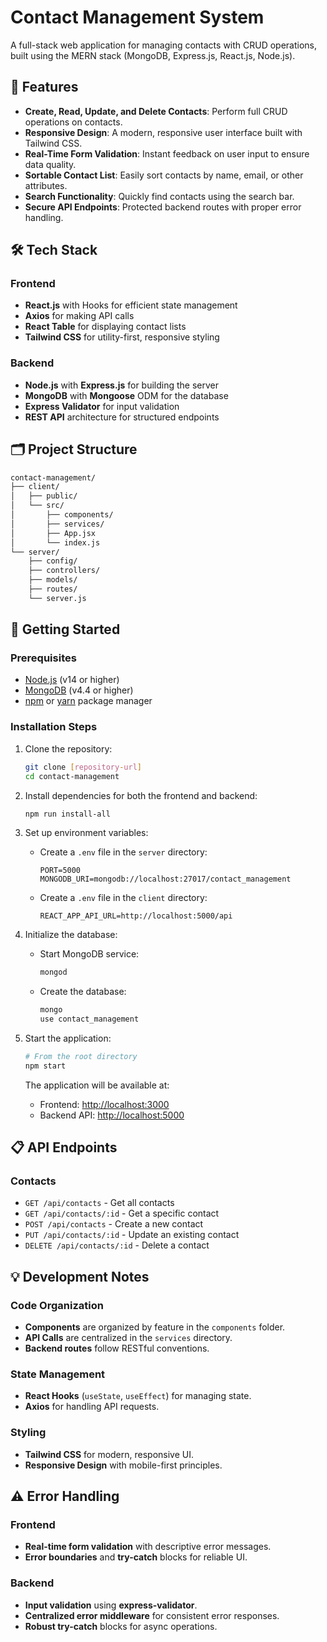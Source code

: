 ﻿# Contact Management System

A full-stack web application for managing contacts with CRUD operations, built using the MERN stack (MongoDB, Express.js, React.js, Node.js).

## 🚀 Features

- **Create, Read, Update, and Delete Contacts**: Perform full CRUD operations on contacts.
- **Responsive Design**: A modern, responsive user interface built with Tailwind CSS.
- **Real-Time Form Validation**: Instant feedback on user input to ensure data quality.
- **Sortable Contact List**: Easily sort contacts by name, email, or other attributes.
- **Search Functionality**: Quickly find contacts using the search bar.
- **Secure API Endpoints**: Protected backend routes with proper error handling.

## 🛠️ Tech Stack

### Frontend
- **React.js** with Hooks for efficient state management
- **Axios** for making API calls
- **React Table** for displaying contact lists
- **Tailwind CSS** for utility-first, responsive styling

### Backend
- **Node.js** with **Express.js** for building the server
- **MongoDB** with **Mongoose** ODM for the database
- **Express Validator** for input validation
- **REST API** architecture for structured endpoints

## 🗂️ Project Structure

```bash
contact-management/
├── client/                
│   ├── public/             
│   └── src/
│       ├── components/     
│       ├── services/       
│       ├── App.jsx         
│       └── index.js        
└── server/                 
    ├── config/             
    ├── controllers/        
    ├── models/            
    ├── routes/            
    └── server.js          
```
## 🚀 Getting Started

### Prerequisites

- [Node.js](https://nodejs.org/) (v14 or higher)
- [MongoDB](https://www.mongodb.com/) (v4.4 or higher)
- [npm](https://www.npmjs.com/) or [yarn](https://yarnpkg.com/) package manager

### Installation Steps

1. Clone the repository:

    ```bash
    git clone [repository-url]
    cd contact-management
    ```

2. Install dependencies for both the frontend and backend:

    ```bash
    npm run install-all
    ```

3. Set up environment variables:

    - Create a `.env` file in the `server` directory:

        ```
        PORT=5000
        MONGODB_URI=mongodb://localhost:27017/contact_management
        ```

    - Create a `.env` file in the `client` directory:

        ```
        REACT_APP_API_URL=http://localhost:5000/api
        ```

4. Initialize the database:

    - Start MongoDB service:

        ```bash
        mongod
        ```

    - Create the database:

        ```bash
        mongo
        use contact_management
        ```

5. Start the application:

    ```bash
    # From the root directory
    npm start
    ```

    The application will be available at:
    - Frontend: [http://localhost:3000](http://localhost:3000)
    - Backend API: [http://localhost:5000](http://localhost:5000)
## 📋 API Endpoints

### Contacts
- `GET /api/contacts` - Get all contacts
- `GET /api/contacts/:id` - Get a specific contact
- `POST /api/contacts` - Create a new contact
- `PUT /api/contacts/:id` - Update an existing contact
- `DELETE /api/contacts/:id` - Delete a contact

## 💡 Development Notes

### Code Organization
- **Components** are organized by feature in the `components` folder.
- **API Calls** are centralized in the `services` directory.
- **Backend routes** follow RESTful conventions.

### State Management
- **React Hooks** (`useState`, `useEffect`) for managing state.
- **Axios** for handling API requests.

### Styling
- **Tailwind CSS** for modern, responsive UI.
- **Responsive Design** with mobile-first principles.

## ⚠️ Error Handling

### Frontend
- **Real-time form validation** with descriptive error messages.
- **Error boundaries** and **try-catch** blocks for reliable UI.

### Backend
- **Input validation** using **express-validator**.
- **Centralized error middleware** for consistent error responses.
- **Robust try-catch** blocks for async operations.

